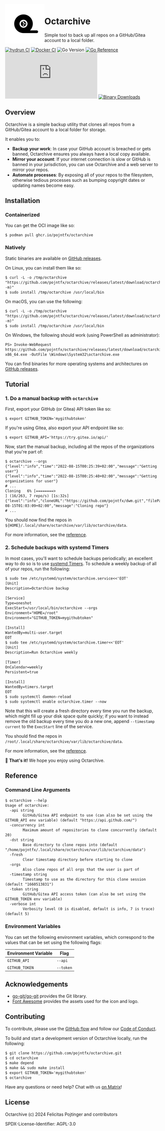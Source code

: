 <img alt="Project icon" style="vertical-align: middle;" src="./docs/icon.svg" width="128" height="128" align="left">

# Octarchive

Simple tool to back up all repos on a GitHub/Gitea account to a local folder.

[![hydrun CI](https://github.com/pojntfx/octarchive/actions/workflows/hydrun.yaml/badge.svg)](https://github.com/pojntfx/octarchive/actions/workflows/hydrun.yaml)
[![Docker CI](https://github.com/pojntfx/octarchive/actions/workflows/docker.yaml/badge.svg)](https://github.com/pojntfx/octarchive/actions/workflows/docker.yaml)
![Go Version](https://img.shields.io/badge/go%20version-%3E=1.18-61CFDD.svg)
[![Go Reference](https://pkg.go.dev/badge/github.com/pojntfx/octarchive.svg)](https://pkg.go.dev/github.com/pojntfx/octarchive)
[![Matrix](https://img.shields.io/matrix/octarchive:matrix.org)](https://matrix.to/#/#octarchive:matrix.org?via=matrix.org)
[![Binary Downloads](https://img.shields.io/github/downloads/pojntfx/octarchive/total?label=binary%20downloads)](https://github.com/pojntfx/octarchive/releases)

## Overview

Octarchive is a simple backup utility that clones all repos from a GitHub/Gitea account to a local folder for storage.

It enables you to:

- **Backup your work**: In case your GitHub account is breached or gets banned, Octarchive ensures you always have a local copy available.
- **Mirror your account**: If your internet connection is slow or GitHub is banned in your jurisdiction, you can use Octarchive and a web server to mirror your repos.
- **Automate processes**: By exposing all of your repos to the filesystem, otherwise tedious processes such as bumping copyright dates or updating names become easy.

## Installation

### Containerized

You can get the OCI image like so:

```shell
$ podman pull ghcr.io/pojntfx/octarchive
```

### Natively

Static binaries are available on [GitHub releases](https://github.com/pojntfx/octarchive/releases).

On Linux, you can install them like so:

```shell
$ curl -L -o /tmp/octarchive "https://github.com/pojntfx/octarchive/releases/latest/download/octarchive.linux-$(uname -m)"
$ sudo install /tmp/octarchive /usr/local/bin
```

On macOS, you can use the following:

```shell
$ curl -L -o /tmp/octarchive "https://github.com/pojntfx/octarchive/releases/latest/download/octarchive.darwin-$(uname -m)"
$ sudo install /tmp/octarchive /usr/local/bin
```

On Windows, the following should work (using PowerShell as administrator):

```shell
PS> Invoke-WebRequest https://github.com/pojntfx/octarchive/releases/latest/download/octarchive.windows-x86_64.exe -OutFile \Windows\System32\octarchive.exe
```

You can find binaries for more operating systems and architectures on [GitHub releases](https://github.com/pojntfx/octarchive/releases).

## Tutorial

### 1. Do a manual backup with `octarchive`

First, export your GitHub (or Gitea) API token like so:

```shell
$ export GITHUB_TOKEN='mygithubtoken'
```

If you're using Gitea, also export your API endpoint like so:

```shell
$ export GITHUB_API='https://try.gitea.io/api/'
```

Now, start the manual backup, including all the repos of the organizations that you're part of:

```shell
$ octarchive --orgs
{"level":"info","time":"2022-08-15T00:25:39+02:00","message":"Getting user"}
{"level":"info","time":"2022-08-15T00:25:40+02:00","message":"Getting organizations for user"}
# ...
Cloning   6% [========>                                                                                                                                                           ] (16/263, 7 repo/s) [1s:32s]{"level":"info","cloneURL":"https://github.com/pojntfx/dwm.git","filePath":"/home/pojntfx/.local/share/octarchive/var/lib/octarchive/data/1660518181/pojntfx/dwm","time":"2022-08-15T01:03:09+02:00","message":"Cloning repo"}
# ...
```

You should now find the repos in `${HOME}/.local/share/octarchive/var/lib/octarchive/data`.

For more information, see the [reference](#reference).

### 2. Schedule backups with systemd Timers

In most cases, you'll want to schedule backups periodically; an excellent way to do so is to use [systemd Timers](https://wiki.archlinux.org/title/Systemd/Timers). To schedule a weekly backup of all of your repos, run the following:

```shell
$ sudo tee /etc/systemd/system/octarchive.service<<'EOT'
[Unit]
Description=Octarchive backup

[Service]
Type=oneshot
ExecStart=/usr/local/bin/octarchive --orgs
Environment="HOME=/root"
Environment="GITHUB_TOKEN=mygithubtoken"

[Install]
WantedBy=multi-user.target
EOT
$ sudo tee /etc/systemd/system/octarchive.timer<<'EOT'
[Unit]
Description=Run Octarchive weekly

[Timer]
OnCalendar=weekly
Persistent=true

[Install]
WantedBy=timers.target
EOT
$ sudo systemctl daemon-reload
$ sudo systemctl enable octarchive.timer --now
```

Note that this will create a fresh directory every time you run the backup, which might fill up your disk space quite quickly; if you want to instead remove the old backup every time you do a new one, append `--timestamp current` to the `ExecStart` line of the service.

You should find the repos in `/root/.local/share/octarchive/var/lib/octarchive/data`.

For more information, see the [reference](#reference).

🚀 **That's it!** We hope you enjoy using Octarchive.

## Reference

### Command Line Arguments

```shell
$ octarchive --help
Usage of octarchive:
  -api string
        GitHub/Gitea API endpoint to use (can also be set using the GITHUB_API env variable) (default "https://api.github.com/")
  -concurrency int
        Maximum amount of repositories to clone concurrently (default 20)
  -dst string
        Base directory to clone repos into (default "/home/pojntfx/.local/share/octarchive/var/lib/octarchive/data")
  -fresh
        Clear timestamp directory before starting to clone
  -orgs
        Also clone repos of all orgs that the user is part of
  -timestamp string
        Timestamp to use as the directory for this clone session (default "1660513831")
  -token string
        GitHub/Gitea API access token (can also be set using the GITHUB_TOKEN env variable)
  -verbose int
        Verbosity level (0 is disabled, default is info, 7 is trace) (default 5)
```

### Environment Variables

You can set the following environment variables, which correspond to the values that can be set using the following flags:

| Environment Variable | Flag      |
| -------------------- | --------- |
| `GITHUB_API`         | `--api`   |
| `GITHUB_TOKEN`       | `--token` |

## Acknowledgements

- [go-git/go-git](https://github.com/go-git/go-git) provides the Git library.
- [Font Awesome](https://fontawesome.com/) provides the assets used for the icon and logo.

## Contributing

To contribute, please use the [GitHub flow](https://guides.github.com/introduction/flow/) and follow our [Code of Conduct](./CODE_OF_CONDUCT.md).

To build and start a development version of Octarchive locally, run the following:

```shell
$ git clone https://github.com/pojntfx/octarchive.git
$ cd octarchive
$ make depend
$ make && sudo make install
$ export GITHUB_TOKEN='mygithubtoken'
$ octarchive
```

Have any questions or need help? Chat with us [on Matrix](https://matrix.to/#/#octarchive:matrix.org?via=matrix.org)!

## License

Octarchive (c) 2024 Felicitas Pojtinger and contributors

SPDX-License-Identifier: AGPL-3.0
